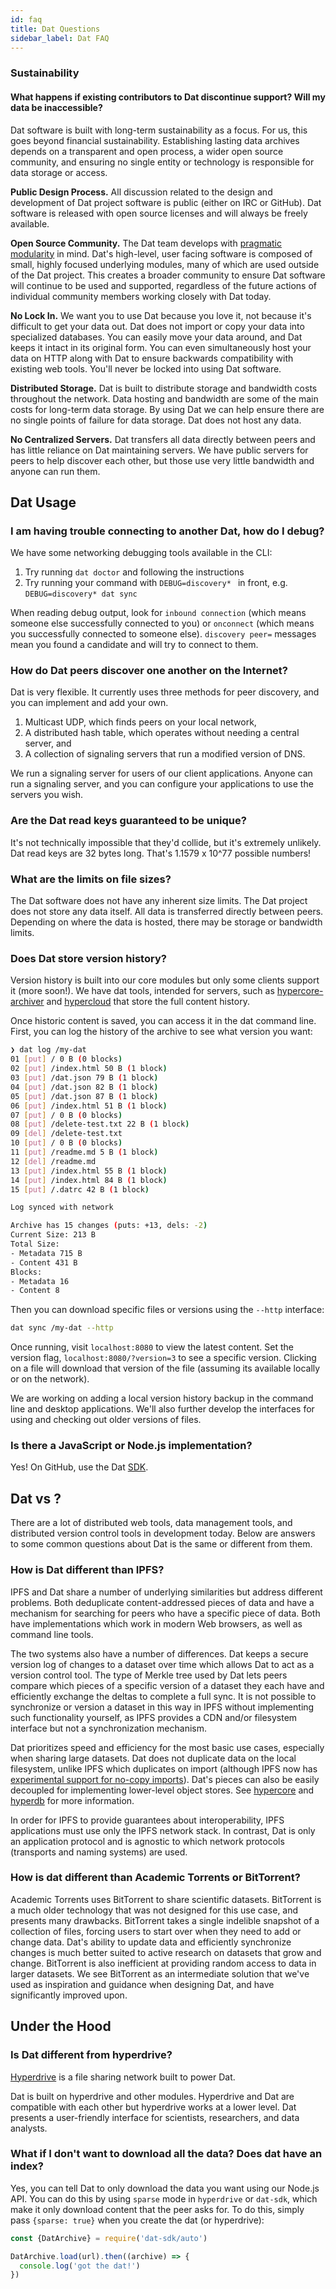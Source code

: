 ```yaml
---
id: faq
title: Dat Questions
sidebar_label: Dat FAQ
---
```


### Sustainability

#### What happens if existing contributors to Dat discontinue support? Will my data be inaccessible?

Dat software is built with long-term sustainability as a focus.
For us, this goes beyond financial sustainability.
Establishing lasting data archives depends on a transparent and open process, a wider open source community, and ensuring no single entity or technology is responsible for data storage or access.

**Public Design Process.**
All discussion related to the design and development of Dat project software is public (either on IRC or GitHub).
Dat software is released with open source licenses and will always be freely available.

**Open Source Community.**
The Dat team develops with [pragmatic modularity](https://mafinto.sh/blog/pragmatic-modularity.html) in mind.
Dat's high-level, user facing software is composed of small, highly focused underlying modules, many of which are used outside of the Dat project.
This creates a broader community to ensure Dat software will continue to be used and supported, regardless of the future actions of individual community members working closely with Dat today.

**No Lock In.**
We want you to use Dat because you love it, not because it's difficult to get your data out.
Dat does not import or copy your data into specialized databases.
You can easily move your data around, and Dat keeps it intact in its original form.
You can even simultaneously host your data on HTTP along with Dat to ensure backwards compatibility with existing web tools.
You'll never be locked into using Dat software.

**Distributed Storage.**
Dat is built to distribute storage and bandwidth costs throughout the network.
Data hosting and bandwidth are some of the main costs for long-term data storage.
By using Dat we can help ensure there are no single points of failure for data storage.
Dat does not host any data.

**No Centralized Servers.**
Dat transfers all data directly between peers and has little reliance on Dat maintaining servers.
We have public servers for peers to help discover each other, but those use very little bandwidth and anyone can run them.

## Dat Usage

### I am having trouble connecting to another Dat, how do I debug?

We have some networking debugging tools available in the CLI:

1. Try running `dat doctor` and following the instructions
2. Try running your command with `DEBUG=discovery* ` in front, e.g. `DEBUG=discovery* dat sync`

When reading debug output, look for `inbound connection` (which means someone else successfully connected to you) or `onconnect` (which means you successfully connected to someone else).
`discovery peer=` messages mean you found a candidate and will try to connect to them.

### How do Dat peers discover one another on the Internet?

Dat is very flexible.
It currently uses three methods for peer discovery, and you can implement and add your own.

 1) Multicast UDP, which finds peers on your local network,
 2) A distributed hash table, which operates without needing a central server, and
 3) A collection of signaling servers that run a modified version of DNS.

We run a signaling server for users of our client applications.
Anyone can run a signaling server, and you can configure your applications to use the servers you wish.

### Are the Dat read keys guaranteed to be unique?

It's not technically impossible that they'd collide, but it's extremely unlikely.
Dat read keys are 32 bytes long.
That's 1.1579 x 10^77 possible numbers!

### What are the limits on file sizes?

The Dat software does not have any inherent size limits.
The Dat project does not store any data itself.
All data is transferred directly between peers.
Depending on where the data is hosted, there may be storage or bandwidth limits.

### Does Dat store version history?

Version history is built into our core modules but only some clients support it (more soon!).
We have dat tools, intended for servers, such as [hypercore-archiver](https://github.com/mafintosh/hypercore-archiver) and [hypercloud](https://github.com/datprotocol/hypercloud) that store the full content history.

Once historic content is saved, you can access it in the dat command line.
First, you can log the history of the archive to see what version you want:

```sh
❯ dat log /my-dat
01 [put] / 0 B (0 blocks)
02 [put] /index.html 50 B (1 block)
03 [put] /dat.json 79 B (1 block)
04 [put] /dat.json 82 B (1 block)
05 [put] /dat.json 87 B (1 block)
06 [put] /index.html 51 B (1 block)
07 [put] / 0 B (0 blocks)
08 [put] /delete-test.txt 22 B (1 block)
09 [del] /delete-test.txt
10 [put] / 0 B (0 blocks)
11 [put] /readme.md 5 B (1 block)
12 [del] /readme.md
13 [put] /index.html 55 B (1 block)
14 [put] /index.html 84 B (1 block)
15 [put] /.datrc 42 B (1 block)

Log synced with network

Archive has 15 changes (puts: +13, dels: -2)
Current Size: 213 B
Total Size:
- Metadata 715 B
- Content 431 B
Blocks:
- Metadata 16
- Content 8
```

Then you can download specific files or versions using the `--http` interface:

```sh
dat sync /my-dat --http
```

Once running, visit `localhost:8080` to view the latest content.
Set the version flag, `localhost:8080/?version=3` to see a specific version.
Clicking on a file will download that version of the file (assuming its available locally or on the network).

We are working on adding a local version history backup in the command line and desktop applications.
We'll also further develop the interfaces for using and checking out older versions of files.

### Is there a JavaScript or Node.js implementation?

Yes! On GitHub, use the Dat [SDK](https://github.com/datproject/sdk).

## Dat vs ?

There are a lot of distributed web tools, data management tools, and distributed version control tools in development today.
Below are answers to some common questions about Dat is the same or different from them.

### How is Dat different than IPFS?

IPFS and Dat share a number of underlying similarities but address different problems.
Both deduplicate content-addressed pieces of data and have a mechanism for searching for peers who have a specific piece of data.
Both have implementations which work in modern Web browsers, as well as command line tools.

The two systems also have a number of differences.
Dat keeps a secure version log of changes to a dataset over time which allows Dat to act as a version control tool.
The type of Merkle tree used by Dat lets peers compare which pieces of a specific version of a dataset they each have and efficiently exchange the deltas to complete a full sync.
It is not possible to synchronize or version a dataset in this way in IPFS without implementing such functionality yourself, as IPFS provides a CDN and/or filesystem interface but not a synchronization mechanism.

Dat prioritizes speed and efficiency for the most basic use cases, especially when sharing large datasets.
Dat does not duplicate data on the local filesystem, unlike IPFS which duplicates on import (although IPFS now has [experimental support for no-copy imports](https://github.com/ipfs/go-ipfs/issues/875)).
Dat's pieces can also be easily decoupled for implementing lower-level object stores.
See [hypercore](http://github.com/mafintosh/hypercore) and [hyperdb](http://github.com/mafintosh/hyperdb) for more information.

In order for IPFS to provide guarantees about interoperability, IPFS applications must use only the IPFS network stack.
In contrast, Dat is only an application protocol and is agnostic to which network protocols (transports and naming systems) are used.

### How is dat different than Academic Torrents or BitTorrent?

Academic Torrents uses BitTorrent to share scientific datasets.
BitTorrent is a much older technology that was not designed for this use case, and presents many drawbacks.
BitTorrent takes a single indelible snapshot of a collection of files, forcing users to start over when they need to add or change data.
Dat's ability to update data and efficiently synchronize changes is much better suited to active research on datasets that grow and change.
BitTorrent is also inefficient at providing random access to data in larger datasets.
We see BitTorrent as an intermediate solution that we've used as inspiration and guidance when designing Dat, and have significantly improved upon.

## Under the Hood

### Is Dat different from hyperdrive?

[Hyperdrive](http://github.com/mafintosh/hyperdrive) is a file sharing network built to power Dat.

Dat is built on hyperdrive and other modules.
Hyperdrive and Dat are compatible with each other but hyperdrive works at a lower level.
Dat presents a user-friendly interface for scientists, researchers, and data analysts.

### What if I don't want to download all the data? Does dat have an index?

Yes, you can tell Dat to only download the data you want using our Node.js API.  You can do this by using `sparse` mode in `hyperdrive` or `dat-sdk`, which make it only download content that the peer asks for.
To do this, simply pass `{sparse: true}` when you create the dat (or hyperdrive):

```js
const {DatArchive} = require('dat-sdk/auto')

DatArchive.load(url).then((archive) => {
  console.log('got the dat!')
})
```
